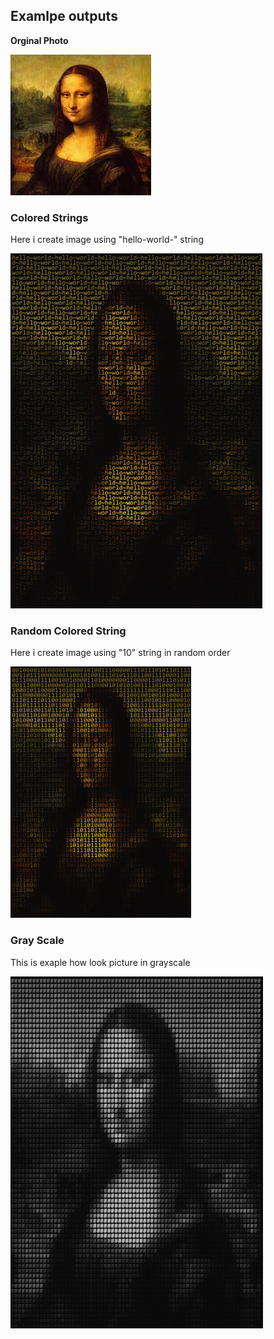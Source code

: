 ## Examlpe outputs
**Orginal Photo**

![Mana Lisa](/MonaLisa.jpg?raw=true "Mana Lisa")


### **Colored Strings**
Here i create image using "hello-world-" string

![colored strings](/program-examples/colored_strings.png?raw=true "colored strings")

### **Random Colored String**
Here i create image using "10" string in random order

![random colored string](/program-examples/random_numbers.png?raw=true "random colored string")

### **Gray Scale**
This is exaple how look picture in grayscale 

![gray chars](/program-examples/gray_chars.png?raw=true "gray chars")

